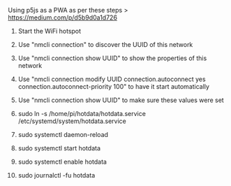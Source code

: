 Using p5js as a PWA as per these steps > https://medium.com/p/d5b9d0a1d726

1) Start the WiFi hotspot
2) Use "nmcli connection" to discover the UUID of this network
3) Use "nmcli connection show UUID" to show the properties of this network
4) Use "nmcli connection modify UUID connection.autoconnect yes connection.autoconnect-priority 100" to have it start automatically
5) Use "nmcli connection show UUID" to make sure these values were set

1) sudo ln -s /home/pi/hotdata/hotdata.service /etc/systemd/system/hotdata.service 
2) sudo systemctl daemon-reload
3) sudo systemctl start hotdata
4) sudo systemctl enable hotdata
5) sudo journalctl -fu hotdata

